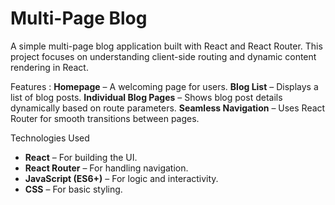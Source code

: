 # Multi-Page Blog

A simple multi-page blog application built with React and React Router. This project focuses on understanding client-side routing and dynamic content rendering in React.

 Features :
 **Homepage** – A welcoming page for users.
**Blog List** – Displays a list of blog posts.
**Individual Blog Pages** – Shows blog post details dynamically based on route parameters.
 **Seamless Navigation** – Uses React Router for smooth transitions between pages.

Technologies Used
- **React** – For building the UI.
- **React Router** – For handling navigation.
- **JavaScript (ES6+)** – For logic and interactivity.
- **CSS** – For basic styling.







